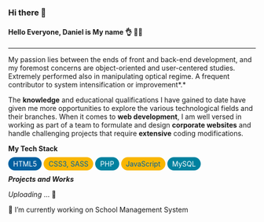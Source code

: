 ### Hi there 👋
#### **Hello Everyone, Daniel is My name** 👌  👨‍💻

<hr>	

My passion lies between the ends of  front and back-end development, and my foremost concerns are object-oriented and user-centered studies. Extremely performed also in manipulating optical regime. A frequent contributor to system intensification or improvement*.*

The **knowledge** and educational qualifications I have gained to date have given me more opportunities to explore the various technological fields and their branches. When it comes to **web development**, I am well versed in working as part of a team to formulate and design **corporate websites** and handle challenging projects that require **extensive** coding modifications.

**My Tech Stack**

<a href="#" style="border:0;background-color:#0060A0;padding:5px 10px;border-radius:15px;color: white; text-decoration: none;">HTML5</a>  <a href="#" style="border:0;background-color:#F9B600;padding:5px 10px;border-radius:15px;color: #0062A0; text-decoration: none;">CSS3, SASS</a>  <a href="#" style="border:0;background-color:#0082A0;padding:5px 10px;border-radius:15px;color: white; text-decoration: none;">PHP</a>  <a href="#" style="border:0;background-color:#F9B600;padding:5px 10px;border-radius:15px;color: #0062A0; text-decoration: none;">JavaScript</a>  <a href="#" style="border:0;background-color:#0082A0;padding:5px 10px;border-radius:15px;color: white; text-decoration: none;">MySQL</a> 



***Projects and Works***

*Uploading* ... 🚀

🔭 I’m currently working on School Management System

<!--
**BhoiDanny/BhoiDanny** is a ✨ _special_ ✨ repository because its `README.md` (this file) appears on your GitHub profile.

Here are some ideas to get you started:

- 🔭 I’m currently working on ...
- 🌱 I’m currently learning ...
- 👯 I’m looking to collaborate on ...
- 🤔 I’m looking for help with ...
- 💬 Ask me about ...
- 📫 How to reach me: ...
- 😄 Pronouns: ...
- ⚡ Fun fact: ...
-->
